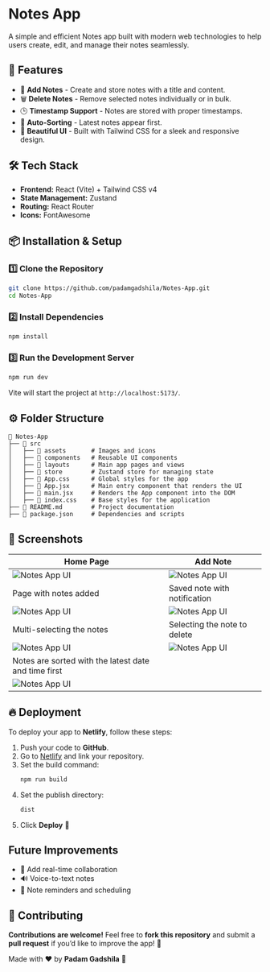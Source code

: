 # Notes App

A simple and efficient Notes app built with modern web technologies to help users create, edit, and manage their notes seamlessly.

## 🚀 Features

- 📌 **Add Notes** - Create and store notes with a title and content.
- 🗑️ **Delete Notes** - Remove selected notes individually or in bulk.
- 🕒 **Timestamp Support** - Notes are stored with proper timestamps.
- 🔄 **Auto-Sorting** - Latest notes appear first.
- 🎨 **Beautiful UI** - Built with Tailwind CSS for a sleek and responsive design.

## 🛠️ Tech Stack

- **Frontend:** React (Vite) + Tailwind CSS v4
- **State Management:** Zustand
- **Routing:** React Router
- **Icons:** FontAwesome

## 📦 Installation & Setup

### 1️⃣ Clone the Repository

```sh
git clone https://github.com/padamgadshila/Notes-App.git
cd Notes-App
```

### 2️⃣ Install Dependencies

```sh
npm install
```

### 3️⃣ Run the Development Server

```sh
npm run dev
```

Vite will start the project at `http://localhost:5173/`.

## ⚙️ Folder Structure

```
📂 Notes-App
├── 📁 src
│   ├── 📂 assets       # Images and icons
│   ├── 📂 components   # Reusable UI components
│   ├── 📂 layouts      # Main app pages and views
│   ├── 📂 store        # Zustand store for managing state
│   ├── 📄 App.css      # Global styles for the app
│   ├── 📄 App.jsx      # Main entry component that renders the UI
│   ├── 📄 main.jsx     # Renders the App component into the DOM
│   ├── 📄 index.css    # Base styles for the application
├── 📄 README.md        # Project documentation
├── 📄 package.json     # Dependencies and scripts

```

## 📸 Screenshots

| Home Page                                            | Add Note                              |
| ---------------------------------------------------- | ------------------------------------- |
| ![Notes App UI](screenshots/img1.jpg)                | ![Notes App UI](screenshots/img2.jpg) |
| Page with notes added                                | Saved note with notification          |
| ![Notes App UI](screenshots/img3.jpg)                | ![Notes App UI](screenshots/img4.jpg) |
| Multi-selecting the notes                            | Selecting the note to delete          |
| ![Notes App UI](screenshots/img5.jpg)                | ![Notes App UI](screenshots/img6.jpg) |
| Notes are sorted with the latest date and time first |                                       |
| ![Notes App UI](screenshots/img7.jpg)                |

## 🔥 Deployment

To deploy your app to **Netlify**, follow these steps:

1. Push your code to **GitHub**.
2. Go to [Netlify](https://app.netlify.com/) and link your repository.
3. Set the build command:
   ```sh
   npm run build
   ```
4. Set the publish directory:
   ```sh
   dist
   ```
5. Click **Deploy** 🎉

## Future Improvements

- 📌 Add real-time collaboration
- 🔊 Voice-to-text notes
- 📅 Note reminders and scheduling

## 🤝 Contributing

**Contributions are welcome!** Feel free to **fork this repository** and submit a **pull request** if you’d like to improve the app! 🚀

Made with ❤️ by **Padam Gadshila** 🎯
